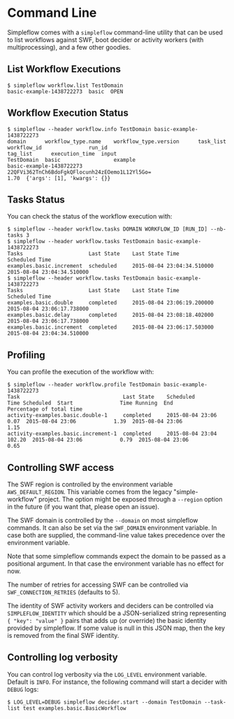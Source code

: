 Command Line
============

Simpleflow comes with a `simpleflow` command-line utility that can be used to list workflows against SWF,
boot decider or activity workers (with multiprocessing), and a few other goodies.


List Workflow Executions
------------------------

    $ simpleflow workflow.list TestDomain
    basic-example-1438722273  basic  OPEN


Workflow Execution Status
-------------------------

    $ simpleflow --header workflow.info TestDomain basic-example-1438722273
    domain      workflow_type.name    workflow_type.version      task_list  workflow_id               run_id                                          tag_list      execution_time  input
    TestDomain  basic                 example                               basic-example-1438722273  22QFVi362TnCh6BdoFgkQFlocunh24zEOemo1L12Yl5Go=                          1.70  {'args': [1], 'kwargs': {}}


Tasks Status
------------

You can check the status of the workflow execution with:

    $ simpleflow --header workflow.tasks DOMAIN WORKFLOW_ID [RUN_ID] --nb-tasks 3
    $ simpleflow --header workflow.tasks TestDomain basic-example-1438722273
    Tasks                     Last State    Last State Time             Scheduled Time
    examples.basic.increment  scheduled     2015-08-04 23:04:34.510000  2015-08-04 23:04:34.510000
    $ simpleflow --header workflow.tasks TestDomain basic-example-1438722273
    Tasks                     Last State    Last State Time             Scheduled Time
    examples.basic.double     completed     2015-08-04 23:06:19.200000  2015-08-04 23:06:17.738000
    examples.basic.delay      completed     2015-08-04 23:08:18.402000  2015-08-04 23:06:17.738000
    examples.basic.increment  completed     2015-08-04 23:06:17.503000  2015-08-04 23:04:34.510000


Profiling
---------

You can profile the execution of the workflow with:

    $ simpleflow --header workflow.profile TestDomain basic-example-1438722273
    Task                                 Last State    Scheduled           Time Scheduled  Start               Time Running  End                 Percentage of total time
    activity-examples.basic.double-1     completed     2015-08-04 23:06              0.07  2015-08-04 23:06            1.39  2015-08-04 23:06                        1.15
    activity-examples.basic.increment-1  completed     2015-08-04 23:04            102.20  2015-08-04 23:06            0.79  2015-08-04 23:06                        0.65


Controlling SWF access
----------------------

The SWF region is controlled by the environment variable `AWS_DEFAULT_REGION`. This variable
comes from the legacy "simple-workflow" project. The option might be exposed through a
`--region` option in the future (if you want that, please open an issue).

The SWF domain is controlled by the `--domain` on most simpleflow commands. It can also
be set via the `SWF_DOMAIN` environment variable. In case both are supplied, the
command-line value takes precedence over the environment variable.

Note that some simpleflow commands expect the domain to be passed as a positional argument.
In that case the environment variable has no effect for now.

The number of retries for accessing SWF can be controlled via `SWF_CONNECTION_RETRIES`
(defaults to 5).

The identity of SWF activity workers and deciders can be controlled via `SIMPLEFLOW_IDENTITY`
which should be a JSON-serialized string representing `{ "key": "value" }` pairs that
adds up (or override) the basic identity provided by simpleflow. If some value is null in
this JSON map, then the key is removed from the final SWF identity.


Controlling log verbosity
-------------------------

You can control log verbosity via the `LOG_LEVEL` environment variable. Default is `INFO`. For instance,
the following command will start a decider with `DEBUG` logs:

    $ LOG_LEVEL=DEBUG simpleflow decider.start --domain TestDomain --task-list test examples.basic.BasicWorkflow

